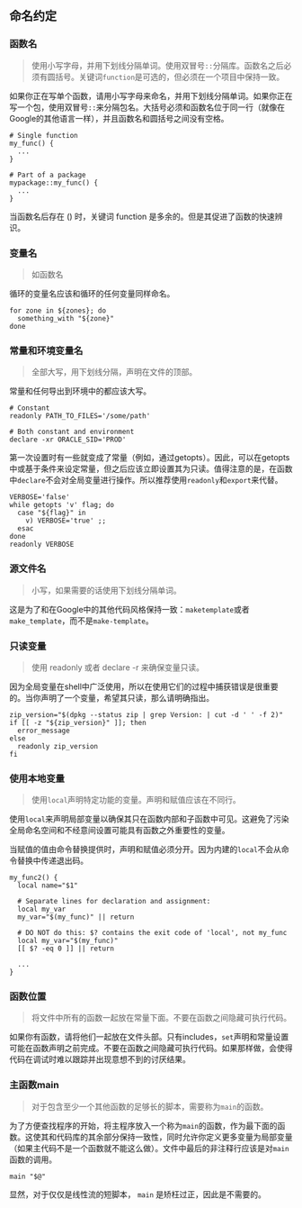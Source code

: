 ## 命名约定
### 函数名
> 使用小写字母，并用下划线分隔单词。使用双冒号`::`分隔库。函数名之后必须有圆括号。关键词`function`是可选的，但必须在一个项目中保持一致。

如果你正在写单个函数，请用小写字母来命名，并用下划线分隔单词。如果你正在写一个包，使用双冒号`::`来分隔包名。大括号必须和函数名位于同一行（就像在Google的其他语言一样），并且函数名和圆括号之间没有空格。
```shell
# Single function
my_func() {
  ...
}

# Part of a package
mypackage::my_func() {
  ...
}
```
当函数名后存在 () 时，关键词 function 是多余的。但是其促进了函数的快速辨识。
### 变量名
> 如函数名

循环的变量名应该和循环的任何变量同样命名。
```shell
for zone in ${zones}; do
  something_with "${zone}"
done
```
### 常量和环境变量名
> 全部大写，用下划线分隔，声明在文件的顶部。

常量和任何导出到环境中的都应该大写。
```shell
# Constant
readonly PATH_TO_FILES='/some/path'

# Both constant and environment
declare -xr ORACLE_SID='PROD'
```
第一次设置时有一些就变成了常量（例如，通过getopts）。因此，可以在getopts中或基于条件来设定常量，但之后应该立即设置其为只读。值得注意的是，在函数中`declare`不会对全局变量进行操作。所以推荐使用`readonly`和`export`来代替。
```shell
VERBOSE='false'
while getopts 'v' flag; do
  case "${flag}" in
    v) VERBOSE='true' ;;
  esac
done
readonly VERBOSE
```
### 源文件名
> 小写，如果需要的话使用下划线分隔单词。

这是为了和在Google中的其他代码风格保持一致：`maketemplate`或者`make_template`，而不是`make-template`。

### 只读变量
> 使用 readonly 或者 declare -r 来确保变量只读。

因为全局变量在shell中广泛使用，所以在使用它们的过程中捕获错误是很重要的。当你声明了一个变量，希望其只读，那么请明确指出。
```shell
zip_version="$(dpkg --status zip | grep Version: | cut -d ' ' -f 2)"
if [[ -z "${zip_version}" ]]; then
  error_message
else
  readonly zip_version
fi
```
### 使用本地变量
> 使用`local`声明特定功能的变量。声明和赋值应该在不同行。

使用`local`来声明局部变量以确保其只在函数内部和子函数中可见。这避免了污染全局命名空间和不经意间设置可能具有函数之外重要性的变量。

当赋值的值由命令替换提供时，声明和赋值必须分开。因为内建的`local`不会从命令替换中传递退出码。
```shell
my_func2() {
  local name="$1"

  # Separate lines for declaration and assignment:
  local my_var
  my_var="$(my_func)" || return

  # DO NOT do this: $? contains the exit code of 'local', not my_func
  local my_var="$(my_func)"
  [[ $? -eq 0 ]] || return

  ...
}
```
### 函数位置
> 将文件中所有的函数一起放在常量下面。不要在函数之间隐藏可执行代码。

如果你有函数，请将他们一起放在文件头部。只有includes，`set`声明和常量设置可能在函数声明之前完成。不要在函数之间隐藏可执行代码。如果那样做，会使得代码在调试时难以跟踪并出现意想不到的讨厌结果。

### 主函数main
> 对于包含至少一个其他函数的足够长的脚本，需要称为`main`的函数。

为了方便查找程序的开始，将主程序放入一个称为`main`的函数，作为最下面的函数。这使其和代码库的其余部分保持一致性，同时允许你定义更多变量为局部变量（如果主代码不是一个函数就不能这么做）。文件中最后的非注释行应该是对`main`函数的调用。

```shell
main "$@"
```

显然，对于仅仅是线性流的短脚本， `main` 是矫枉过正，因此是不需要的。